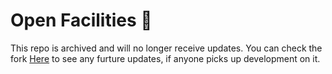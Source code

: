 # Open Facilities 🏫
This repo is archived and will no longer receive updates. You can check the fork [Here](https://github.com/Laurel-Public-Schools/LPS-Facilities) to see any furture updates, if anyone picks up development on it. 
